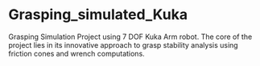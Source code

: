 # Grasping_simulated_Kuka
Grasping Simulation Project using 7 DOF Kuka Arm robot. The core of the project lies in its innovative approach to grasp stability analysis using friction cones and wrench computations.

